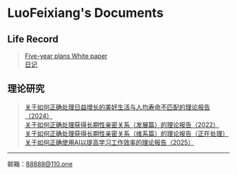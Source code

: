 # LuoFeixiang's Documents

## Life Record

> [Five-year plans White paper](docs/L01/)  
> [日记](docs/L10/)

## 理论研究

> [关于如何正确处理日益增长的美好生活与人均寿命不匹配的理论报告（2024）](docs/D01/)  
> [关于如何正确处理获得长期性亲密关系（发展篇）的理论报告（2022）](docs/D02/)  
> [关于如何正确处理获得长期性亲密关系（维系篇）的理论报告（正在处理）](docs/D02/) 
> [关于如何正确使用AI以提高学习工作效率的理论报告（2025）](docs/D10/)

---

邮箱：[88888@110.one]()  